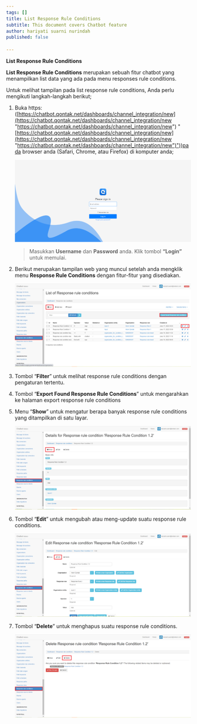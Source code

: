 ```yaml
---
tags: []
title: List Response Rule Conditions
subtitle: This document covers Chatbot feature
author: hariyati suarni nurindah
published: false

---
```

**List Response Rule Conditions**

**List Response Rule Conditions** merupakan sebuah fitur chatbot yang menampilkan list data yang ada pada menu responses rule conditions.

Untuk melihat tampilan pada list response rule conditions, Anda perlu mengikuti langkah-langkah berikut;

1. Buka https: ([https://chatbot.qontak.net/dashboards/channel_integration/new](https://chatbot.qontak.net/dashboards/channel_integration/new "https://chatbot.qontak.net/dashboards/channel_integration/new") "[https://chatbot.qontak.net/dashboards/channel_integration/new](https://chatbot.qontak.net/dashboards/channel_integration/new "https://chatbot.qontak.net/dashboards/channel_integration/new")"))pada browser anda (Safari, Chrome, atau Firefox) di komputer anda;

   ![](/uploads/channell.PNG)

   > Masukkan **Username** dan **Password** anda. Klik tombol **“Login”** untuk memulai.
2. Berikut merupakan tampilan web yang muncul setelah anda mengklik menu **Response Rule Conditions** dengan fitur-fitur yang disediakan.

   ![](/uploads/rule-conditions1.PNG)
3. Tombol “**Filter**” untuk melihat response rule conditions dengan pengaturan tertentu.
4. Tombol “**Export Found Response Rule Conditions**” untuk mengarahkan ke halaman export response rule conditions
5. Menu “**Show**” untuk mengatur berapa banyak response rule conditions yang ditampilkan di satu layar.

   ![](/uploads/rule-conditions2.PNG)
6. Tombol “**Edit**” untuk mengubah atau meng-update suatu response rule conditions.

   ![](/uploads/rule-conditions3.PNG)
7. Tombol “**Delete**” untuk menghapus suatu response rule conditions.

   ![](/uploads/rule-conditions4.PNG)